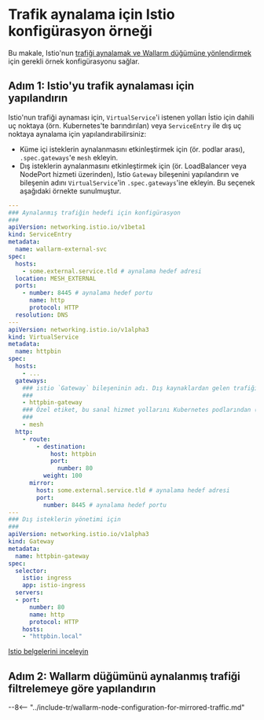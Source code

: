 # Trafik aynalama için Istio konfigürasyon örneği

Bu makale, Istio'nun [trafiği aynalamak ve Wallarm düğümüne yönlendirmek](overview.md) için gerekli örnek konfigürasyonu sağlar.

## Adım 1: Istio'yu trafik aynalaması için yapılandırın

Istio'nun trafiği aynaması için, `VirtualService`'i istenen yolları İstio için dahili uç noktaya (örn. Kubernetes'te barındırılan) veya `ServiceEntry` ile dış uç noktaya aynalama için yapılandırabilirsiniz:

* Küme içi isteklerin aynalanmasını etkinleştirmek için (ör. podlar arası), `.spec.gateways`'e `mesh` ekleyin.
* Dış isteklerin aynalanmasını etkinleştirmek için (ör. LoadBalancer veya NodePort hizmeti üzerinden), Istio `Gateway` bileşenini yapılandırın ve bileşenin adını `VirtualService`'in `.spec.gateways`'ine ekleyin. Bu seçenek aşağıdaki örnekte sunulmuştur.

```yaml
---
### Aynalanmış trafiğin hedefi için konfigürasyon
###
apiVersion: networking.istio.io/v1beta1
kind: ServiceEntry
metadata:
  name: wallarm-external-svc
spec:
  hosts:
    - some.external.service.tld # aynalama hedef adresi
  location: MESH_EXTERNAL
  ports:
    - number: 8445 # aynalama hedef portu
      name: http
      protocol: HTTP
  resolution: DNS
---
apiVersion: networking.istio.io/v1alpha3
kind: VirtualService
metadata:
  name: httpbin
spec:
  hosts:
    - ...
  gateways:
    ### istio `Gateway` bileşeninin adı. Dış kaynaklardan gelen trafiği yönetmek için gerekli
    ###
    - httpbin-gateway
    ### Özel etiket, bu sanal hizmet yollarını Kubernetes podlarından (ağ geçitleri aracılığıyla olmayan küme içi iletişim) gelen isteklerle çalışmasını sağlar
    ###
    - mesh
  http:
    - route:
        - destination:
            host: httpbin
            port:
              number: 80
          weight: 100
      mirror:
        host: some.external.service.tld # aynalama hedef adresi
        port:
          number: 8445 # aynalama hedef portu
---
### Dış isteklerin yönetimi için
###
apiVersion: networking.istio.io/v1alpha3
kind: Gateway
metadata:
  name: httpbin-gateway
spec:
  selector:
    istio: ingress
    app: istio-ingress
  servers:
  - port:
      number: 80
      name: http
      protocol: HTTP
    hosts:
    - "httpbin.local"
```

[Istio belgelerini inceleyin](https://istio.io/latest/docs/tasks/traffic-management/mirroring/)

## Adım 2: Wallarm düğümünü aynalanmış trafiği filtrelemeye göre yapılandırın

--8<-- "../include-tr/wallarm-node-configuration-for-mirrored-traffic.md"
